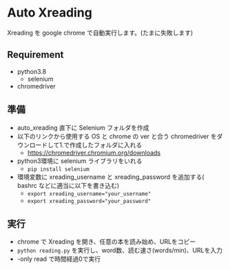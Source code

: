 Auto Xreading
====

Xreading を google chrome で自動実行します。(たまに失敗します)

## Requirement
- python3.8
  - selenium
- chromedriver

## 準備
- auto_xreading 直下に Selenium フォルダを作成
- 以下のリンクから使用する OS と chrome の ver と合う chromedriver をダウンロードして1.で作成したフォルダに入れる
  - https://chromedriver.chromium.org/downloads
- python3環境に selenium ライブラリをいれる
  -  `pip install selenium`
- 環境変数に xreading_username と xreading_password を追加する( bashrc などに適当に以下を書き込む)
  -  `export xreading_username="your_username"`
  -  `export xreading_password="your_password"`

## 実行
- chrome で Xreading を開き、任意の本を読み始め、URLをコピー
- `python reading.py` を実行し、word数、読む速さ(words/min)、URLを入力
- -only read で時間経過0で実行
